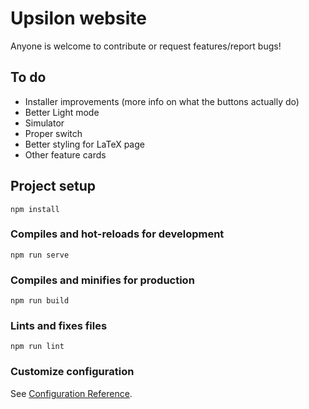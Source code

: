 # Upsilon website

Anyone is welcome to contribute or request features/report bugs!

## To do

-   Installer improvements (more info on what the buttons actually do)
-   Better Light mode
-   Simulator
-   Proper switch
-   Better styling for LaTeX page
-   Other feature cards

## Project setup

```
npm install
```

### Compiles and hot-reloads for development

```
npm run serve
```

### Compiles and minifies for production

```
npm run build
```

### Lints and fixes files

```
npm run lint
```

### Customize configuration

See [Configuration Reference](https://cli.vuejs.org/config/).
